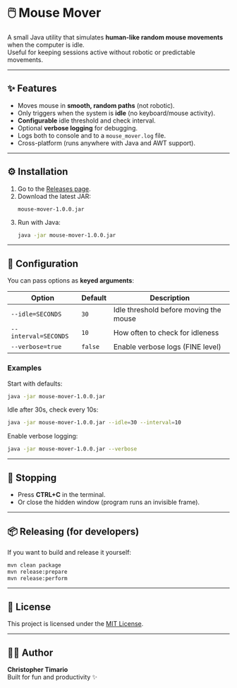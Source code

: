 # 🖱️ Mouse Mover

A small Java utility that simulates **human-like random mouse movements** when the computer is idle.  
Useful for keeping sessions active without robotic or predictable movements.

---

## ✨ Features
- Moves mouse in **smooth, random paths** (not robotic).
- Only triggers when the system is **idle** (no keyboard/mouse activity).
- **Configurable** idle threshold and check interval.
- Optional **verbose logging** for debugging.
- Logs both to console and to a `mouse_mover.log` file.
- Cross-platform (runs anywhere with Java and AWT support).

---

## ⚙️ Installation

1. Go to the [Releases page](https://github.com/cptimario/mouse-mover/releases).
2. Download the latest JAR:  
   ```
   mouse-mover-1.0.0.jar
   ```
3. Run with Java:
   ```bash
   java -jar mouse-mover-1.0.0.jar
   ```

---

## 🔧 Configuration

You can pass options as **keyed arguments**:

| Option       | Default | Description |
|--------------|---------|-------------|
| `--idle=SECONDS` | `30`    | Idle threshold before moving the mouse |
| `--interval=SECONDS` | `10`    | How often to check for idleness |
| `--verbose=true` | `false` | Enable verbose logs (FINE level) |

### Examples

Start with defaults:
```bash
java -jar mouse-mover-1.0.0.jar
```

Idle after 30s, check every 10s:
```bash
java -jar mouse-mover-1.0.0.jar --idle=30 --interval=10
```

Enable verbose logging:
```bash
java -jar mouse-mover-1.0.0.jar --verbose
```

---

## 🛑 Stopping
- Press **CTRL+C** in the terminal.
- Or close the hidden window (program runs an invisible frame).

---

## 📦 Releasing (for developers)

If you want to build and release it yourself:

```bash
mvn clean package
mvn release:prepare
mvn release:perform
```

---

## 📜 License
This project is licensed under the [MIT License](LICENSE).

---

## 👨‍💻 Author
**Christopher Timario**  
Built for fun and productivity ✨
